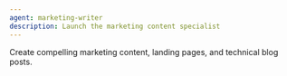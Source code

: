 ```yaml
---
agent: marketing-writer
description: Launch the marketing content specialist
---
```


Create compelling marketing content, landing pages, and technical blog posts.